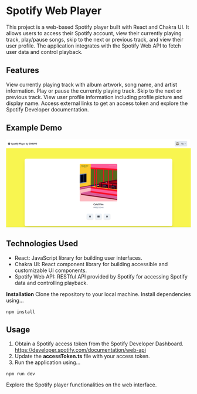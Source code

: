 # Spotify Web Player


This project is a web-based Spotify player built with React and Chakra UI. It allows users to access their Spotify account, view their currently playing track, play/pause songs, skip to the next or previous track, and view their user profile. The application integrates with the Spotify Web API to fetch user data and control playback.


## Features
View currently playing track with album artwork, song name, and artist information.
Play or pause the currently playing track.
Skip to the next or previous track.
View user profile information including profile picture and display name.
Access external links to get an access token and explore the Spotify Developer documentation.
## Example Demo
![ExampleDemo](/demo.png)


## Technologies Used
- React: JavaScript library for building user interfaces.
- Chakra UI: React component library for building accessible and customizable UI components.
- Spotify Web API: RESTful API provided by Spotify for accessing Spotify data and controlling playback.

<b>Installation</b>
Clone the repository to your local machine. Install dependencies using...
```shell
npm install
```
## Usage
1. Obtain a Spotify access token from the Spotify Developer Dashboard.
https://developer.spotify.com/documentation/web-api
2. Update the <b>accessToken.ts</b> file with your access token.
3. Run the application using...
```shell
npm run dev
```
Explore the Spotify player functionalities on the web interface.
